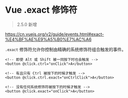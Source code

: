 # Vue .exact 修饰符

> 2.5.0 新增

https://cn.vuejs.org/v2/guide/events.html#exact-%E4%BF%AE%E9%A5%B0%E7%AC%A6

`.exact` 修饰符允许你控制由精确的系统修饰符组合触发的事件。

```vue
<!-- 即使 Alt 或 Shift 被一同按下时也会触发 -->
<button @click.ctrl="onClick">A</button>

<!-- 有且只有 Ctrl 被按下的时候才触发 -->
<button @click.ctrl.exact="onCtrlClick">A</button>

<!-- 没有任何系统修饰符被按下的时候才触发 -->
<button @click.exact="onClick">A</button>
```

